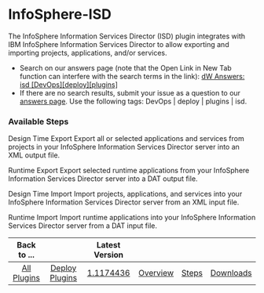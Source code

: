 
# InfoSphere-ISD

The InfoSphere Information Services Director (ISD) plugin integrates with IBM InfoSphere Information Services Director to allow exporting and importing projects, applications, and/or services.

* Search on our answers page (note that the Open Link in New Tab function can interfere with the search terms in the link): [dW Answers: isd [DevOps][deploy][plugins]](https://developer.ibm.com/answers/search.html?f=&type=question&redirect=search%2Fsearch&sort=relevance&q=isd+%5Burbancode%5D%5Bdeploy%5D%5Bplugins%5D)
* If there are no search results, submit your issue as a question to our [answers page](https://community.ibm.com/community/user/wasdevops/urbancode-discussion). Use the following tags: DevOps | deploy | plugins | isd.


### Available Steps

Design Time Export Export all or selected applications and services from projects in your InfoSphere Information Services Director server into an XML output file.

Runtime Export Export selected runtime applications from your InfoSphere Information Services Director server into a DAT output file.

Design Time Import Import projects, applications, and services into your InfoSphere Information Services Director server from an XML input file.

Runtime Import Import runtime applications into your InfoSphere Information Services Director server from a DAT input file.



|Back to ...||Latest Version||||
| :---: | :---: | :---: | :---: | :---: | :---: |
|[All Plugins](../../index.md)|[Deploy Plugins](../README.md)|[1.1174436](https://raw.githubusercontent.com/UrbanCode/IBM-UCD-PLUGINS/main/files/infosphere-isd/ucd-plugins-infosphere-isd-1.1174436.zip)|[Overview](overview.md)|[Steps](steps.md)|[Downloads](downloads.md)|
